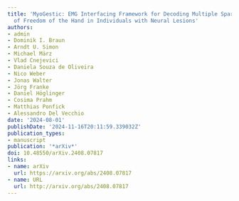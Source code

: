 ```yaml
---
title: 'MyoGestic: EMG Interfacing Framework for Decoding Multiple Spared Degrees
  of Freedom of the Hand in Individuals with Neural Lesions'
authors:
- admin
- Dominik I. Braun
- Arndt U. Simon
- Michael März
- Vlad Cnejevici
- Daniela Souza de Oliveira
- Nico Weber
- Jonas Walter
- Jörg Franke
- Daniel Höglinger
- Cosima Prahm
- Matthias Ponfick
- Alessandro Del Vecchio
date: '2024-08-01'
publishDate: '2024-11-16T20:11:59.339032Z'
publication_types:
- manuscript
publication: '*arXiv*'
doi: 10.48550/arXiv.2408.07817
links:
- name: arXiv
  url: https://arxiv.org/abs/2408.07817
- name: URL
  url: http://arxiv.org/abs/2408.07817
---
```

